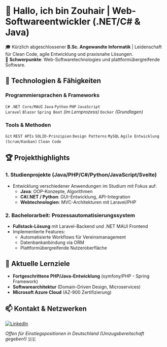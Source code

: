 # 👋 Hallo, ich bin Zouhair | Web-Softwareentwickler (.NET/C# & Java)

🎓 Kürzlich abgeschlossener **B.Sc. Angewandte Informatik** | Leidenschaft für Clean Code, agile Entwicklung und praxisnahe Lösungen.  
🚀 **Schwerpunkte**: Web-Softwaretechnologies und plattformübergreifende Software.

## 🔧 **Technologien & Fähigkeiten**
### **Programmiersprachen & Frameworks**
`C#` `.NET Core/MAUI` `Java` `Python` `PHP` `JavaScript`  
`Laravel` `Blazor` `Spring Boot` *(im Lernprozess)* `Docker` *(Grundlagen)*

### **Tools & Methoden**
`Git` `REST APIs` `SOLID-Prinzipien` `Design Patterns` `MySQL` `Agile Entwicklung (Scrum/Kanban)` `Clean Code`

## 🏆 **Projekthighlights**
### 1. Studienprojekte (Java/PHP/C#/Python/JavaScript/Svelte)
   - Entwicklung verschiedener Anwendungen im Studium mit Fokus auf:
      - **Java**: OOP-Konzepte, Algorithmen
      - **C#/.NET / Python**: GUI-Entwicklung, API-Integration
      - **Webtechnologien**: MVC-Architekturen mit Laravel/PHP

### 2. Bachelorarbeit: Prozessautomatisierungssystem
   - **Fullstack-Lösung** mit Laravel-Backend und .NET MAUI Frontend
   - Implementierte Features:
     - Automatisierte Workflows für Vereinsmanagement
     - Datenbankanbindung via ORM
     - Plattformübergreifende Nutzeroberfläche

## 🌱 **Aktuelle Lernziele**
- **Fortgeschrittene PHP/Java-Entwicklung** (symfony/PHP - Spring Framework)
- **Softwarearchitektur** (Domain-Driven Design, Microservices)
- **Microsoft Azure Cloud** (AZ-900 Zertifizierung)


## 📫 **Kontakt & Netzwerken**
[![LinkedIn](https://img.shields.io/badge/LinkedIn-0077B5?style=flat&logo=linkedin&logoColor=white)](https://www.linkedin.com/in/zouhair-ijaad/)

*Offen für Einstiegspositionen in Deutschland (Umzugsbereitschaft gegeben!)* 🇩🇪
